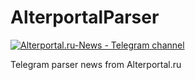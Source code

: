 # AlterportalParser

[![Alterportal.ru-News - Telegram channel](https://img.shields.io/badge/news%20channel-telegram-0088cc.svg?style=flat)](https://t.me/alterportal_news)

Telegram parser news from Alterportal.ru
